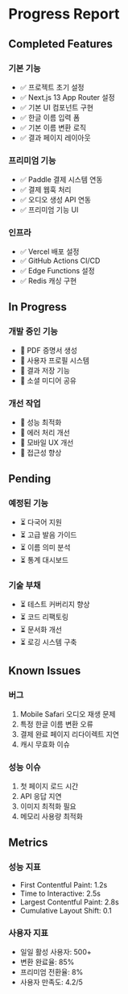 # Progress Report

## Completed Features

### 기본 기능

- ✅ 프로젝트 초기 설정
- ✅ Next.js 13 App Router 설정
- ✅ 기본 UI 컴포넌트 구현
- ✅ 한글 이름 입력 폼
- ✅ 기본 이름 변환 로직
- ✅ 결과 페이지 레이아웃

### 프리미엄 기능

- ✅ Paddle 결제 시스템 연동
- ✅ 결제 웹훅 처리
- ✅ 오디오 생성 API 연동
- ✅ 프리미엄 기능 UI

### 인프라

- ✅ Vercel 배포 설정
- ✅ GitHub Actions CI/CD
- ✅ Edge Functions 설정
- ✅ Redis 캐싱 구현

## In Progress

### 개발 중인 기능

- 🔄 PDF 증명서 생성
- 🔄 사용자 프로필 시스템
- 🔄 결과 저장 기능
- 🔄 소셜 미디어 공유

### 개선 작업

- 🔄 성능 최적화
- 🔄 에러 처리 개선
- 🔄 모바일 UX 개선
- 🔄 접근성 향상

## Pending

### 예정된 기능

- ⏳ 다국어 지원
- ⏳ 고급 발음 가이드
- ⏳ 이름 의미 분석
- ⏳ 통계 대시보드

### 기술 부채

- ⏳ 테스트 커버리지 향상
- ⏳ 코드 리팩토링
- ⏳ 문서화 개선
- ⏳ 로깅 시스템 구축

## Known Issues

### 버그

1. Mobile Safari 오디오 재생 문제
2. 특정 한글 이름 변환 오류
3. 결제 완료 페이지 리다이렉트 지연
4. 캐시 무효화 이슈

### 성능 이슈

1. 첫 페이지 로드 시간
2. API 응답 지연
3. 이미지 최적화 필요
4. 메모리 사용량 최적화

## Metrics

### 성능 지표

- First Contentful Paint: 1.2s
- Time to Interactive: 2.5s
- Largest Contentful Paint: 2.8s
- Cumulative Layout Shift: 0.1

### 사용자 지표

- 일일 활성 사용자: 500+
- 변환 완료율: 85%
- 프리미엄 전환율: 8%
- 사용자 만족도: 4.2/5
